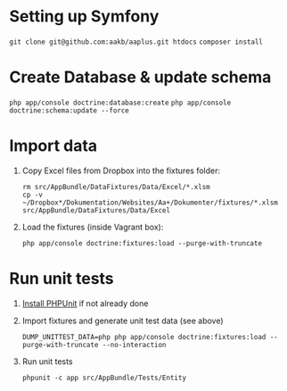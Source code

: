 # Setting up Symfony

`git clone git@github.com:aakb/aaplus.git htdocs`
`composer install`

# Create Database & update schema

`php app/console doctrine:database:create`
`php app/console doctrine:schema:update --force`


# Import data

1. Copy Excel files from Dropbox into the fixtures folder:

    ```
    rm src/AppBundle/DataFixtures/Data/Excel/*.xlsm
    cp -v ~/Dropbox*/Dokumentation/Websites/Aa+/Dokumenter/fixtures/*.xlsm src/AppBundle/DataFixtures/Data/Excel
	```

2. Load the fixtures (inside Vagrant box):

    ```
    php app/console doctrine:fixtures:load --purge-with-truncate
    ```

# Run unit tests

1. [Install PHPUnit](https://phpunit.de/manual/current/en/installation.html) if not already done

2. Import fixtures and generate unit test data (see above)

    ```
    DUMP_UNITTEST_DATA=php php app/console doctrine:fixtures:load --purge-with-truncate --no-interaction
    ```

3. Run unit tests

    ```
    phpunit -c app src/AppBundle/Tests/Entity
    ```
